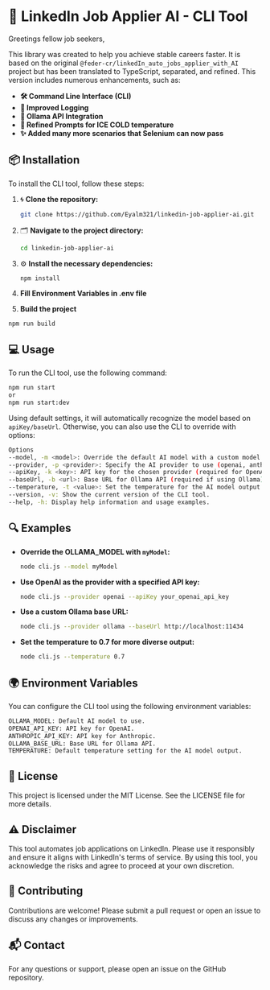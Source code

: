 # 🚀 LinkedIn Job Applier AI - CLI Tool

Greetings fellow job seekers,

This library was created to help you achieve stable careers faster. It is based on the original `@feder-cr/linkedIn_auto_jobs_applier_with_AI` project but has been translated to TypeScript, separated, and refined. This version includes numerous enhancements, such as:

- **🛠️ Command Line Interface (CLI)**
- **📜 Improved Logging**
- **🔗 Ollama API Integration**
- **🥶 Refined Prompts for ICE COLD temperature**
- **✨ Added many more scenarios that Selenium can now pass**

## 📦 Installation

To install the CLI tool, follow these steps:

1. 🌀 **Clone the repository:**
   ```bash
   git clone https://github.com/Eyalm321/linkedin-job-applier-ai.git
   ```

2. 🗂️ **Navigate to the project directory:**
   ```bash
   cd linkedin-job-applier-ai
   ```

3. ⚙️ **Install the necessary dependencies:**
   ```bash
   npm install
   ```

4. **Fill Environment Variables in .env file**

5.  **Build the project**
   ```
   npm run build
   ```

## 💻 Usage
To run the CLI tool, use the following command:

```bash
npm run start
or
npm run start:dev
```

Using default settings, it will automatically recognize the model based on `apiKey/baseUrl`. Otherwise, you can also use the CLI to override with options:

```bash
Options
--model, -m <model>: Override the default AI model with a custom model.
--provider, -p <provider>: Specify the AI provider to use (openai, anthropic, ollama).
--apiKey, -k <key>: API key for the chosen provider (required for OpenAI and Anthropic).
--baseUrl, -b <url>: Base URL for Ollama API (required if using Ollama).
--temperature, -t <value>: Set the temperature for the AI model output.
--version, -v: Show the current version of the CLI tool.
--help, -h: Display help information and usage examples.
```

## 🔍 Examples
- **Override the OLLAMA_MODEL with `myModel`:**
  ```bash
  node cli.js --model myModel
  ```

- **Use OpenAI as the provider with a specified API key:**
  ```bash
  node cli.js --provider openai --apiKey your_openai_api_key
  ```

- **Use a custom Ollama base URL:**
  ```bash
  node cli.js --provider ollama --baseUrl http://localhost:11434
  ```

- **Set the temperature to 0.7 for more diverse output:**
  ```bash
  node cli.js --temperature 0.7
  ```

## 🌍 Environment Variables
You can configure the CLI tool using the following environment variables:

```bash
OLLAMA_MODEL: Default AI model to use.
OPENAI_API_KEY: API key for OpenAI.
ANTHROPIC_API_KEY: API key for Anthropic.
OLLAMA_BASE_URL: Base URL for Ollama API.
TEMPERATURE: Default temperature setting for the AI model output.
```

## 📜 License
This project is licensed under the MIT License. See the LICENSE file for more details.

## ⚠️ Disclaimer
This tool automates job applications on LinkedIn. Please use it responsibly and ensure it aligns with LinkedIn's terms of service. By using this tool, you acknowledge the risks and agree to proceed at your own discretion.

## 🤝 Contributing
Contributions are welcome! Please submit a pull request or open an issue to discuss any changes or improvements.

## 📬 Contact
For any questions or support, please open an issue on the GitHub repository.
